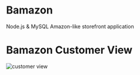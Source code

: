# Bamazon

Node.js & MySQL Amazon-like storefront application


# Bamazon Customer View

<!-- <img src ="screenshots/shot1"/> -->

![customer view](/screenshots/shot1)